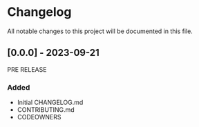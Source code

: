 # Changelog

All notable changes to this project will be documented in this file.

## [0.0.0] - 2023-09-21
PRE RELEASE

### Added
- Initial CHANGELOG.md
- CONTRIBUTING.md
- CODEOWNERS
